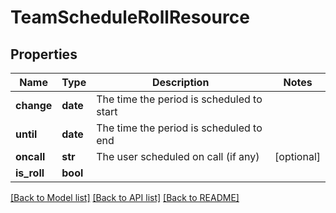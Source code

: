 # TeamScheduleRollResource

## Properties
Name | Type | Description | Notes
------------ | ------------- | ------------- | -------------
**change** | **date** | The time the period is scheduled to start | 
**until** | **date** | The time the period is scheduled to end | 
**oncall** | **str** | The user scheduled on call (if any) | [optional] 
**is_roll** | **bool** |  | 

[[Back to Model list]](../README.md#documentation-for-models) [[Back to API list]](../README.md#documentation-for-api-endpoints) [[Back to README]](../README.md)


